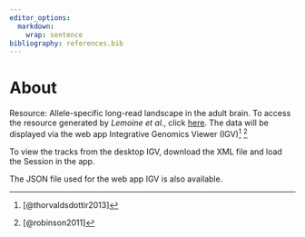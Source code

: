 ```yaml
---
editor_options: 
  markdown: 
    wrap: sentence
bibliography: references.bib
---
```


# About

Resource: Allele-specific long-read landscape in the adult brain.
To access the resource generated by *Lemoine* *et al.*, click [here](https://tinyurl.com/y7h342by).
The data will be displayed via the web app Integrative Genomics Viewer (IGV)[^1]
[^2]

[^1]: [@thorvaldsdottir2013]

[^2]: [@robinson2011]

To view the tracks from the desktop IGV, download the XML file and load the Session in the app.

The JSON file used for the web app IGV is also available.
